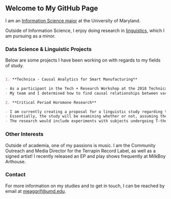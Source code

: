 ## Welcome to My GitHub Page

I am an [Information Science major](https://ischool.umd.edu/infosci) at the University of Maryland.

Outside of Information Science, I enjoy doing research in [linguistics](http://ling.umd.edu/), which I am pursuing as a minor.

### Data Science & Linguistic Projects

Below are some projects I have been working on with regards to my fields of study.

```markdown

1. **Technica - Causal Analytics for Smart Manufacturing** 

- As a participant in the Tech + Research Workshop at the 2018 Technica Women's Hackathon, I conducted data analysis using the [VAR library in Python and Granger Causality method](https://devpost.com/software/causality-analytics-for-smart-manufacturing?flow%5Bdata%5D%5Binvitation_key%5D=9Z1FJdp_12fGsvyKYm_Q&flow%5Bname%5D=accept_software_invitation&ref_content=new_user_added_to_software_team&ref_feature=portfolio&ref_medium=email&utm_campaign=software&utm_content=invitation_to_join_software_team&utm_medium=email&utm_source=transactional).
- My team and I determined how to find causal relationships between variables in time series data sets.

2. **Critical Period Horomone Research**

- I am currently creating a proposal for a linguistic study regarding the novel theory regarding a critcal period for language.
- Essentially, the study will be examining whether or not, assuming the critical period theory is true, the timing of the critical period occuring before/at the onset is related to hormones.
- The research would include experiments with subjects undergoing T-therapy and those who are not to see if there is a difference in performance in acquisition tasks that those outside of the critical period seem to fail.

```

### Other Interests

Outside of academia, one of my passions is music. I am the Community Outreach and Media Director for the Terrapin Record Label, as well as a signed artist! I recently released an EP and play shows frequently at MilkBoy Arthouse.

### Contact

For more information on my studies and to get in touch, I can be reached by email at meaggrif@umd.edu.
